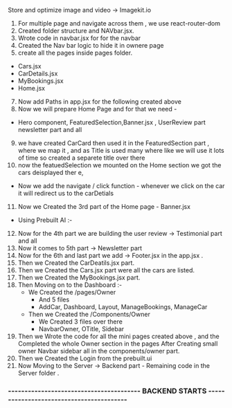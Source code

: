 Store and optimize image and video -> Imagekit.io
1. For multiple page and navigate across them , we use react-router-dom
2. Created folder structure and NAVbar.jsx.
3. Wrote code in navbar.jsx for for the navbar
5. Created the Nav bar logic to hide it in ownere page 
6. create all the pages inside pages folder.
 - Cars.jsx
 - CarDetails.jsx
 - MyBookings.jsx
 - Home.jsx

7. Now add Paths in app.jsx for the following created above
8. Now we will prepare Home Page and for that we need -
  - Hero component, FeaturedSelection,Banner.jsx , UserReview part newsletter part and all

9.  we have created CarCard then used it in the FeaturedSection part , where we map it , and as Title is used many where like we will use it lots of time so created a separete title over there
10. now the featuedSelection we mounted on the Home section we got the cars deisplayed ther e,
 - Now we add the navigate / click function - whenever we click on the car it will redirect us to the carDetials

11. Now we Created the 3rd part of the Home page - Banner.jsx

- Using Prebuilt AI :-

12. Now for the 4th part we are building the user review -> Testimonial part and all
13. Now it comes to 5th part -> Newsletter part
16. Now for the 6th and last part we add -> Footer.jsx in the app.jsx .
17. Then we Created the CarDeatils.jsx part.
18. Then we Created the Cars.jsx part were all the cars are listed.
19. Then we Created the MyBookings.jsx part.
20. Then Moving on to the Dashboard :-
    - We Created the /pages/Owner
       - And 5 files
       - AddCar, Dashboard, Layout, ManageBookings, ManageCar
    - Then we Created the /Components/Owner
       - We Created 3 files over there
       - NavbarOwner, OTitle, Sidebar
21. Then we Wrote the code for all the mini pages created above , and the Completed the whole Owner section in the pages
 After Creating small owner Navbar sidebar all in the components/owner part.
22. Then we Created the Login from the prebuilt.ui 
23. Now Moving to the Server -> Backend part 
         - Remaining code in the Server folder .

### ----------------------------------------  BACKEND STARTS -----------------------------------------

